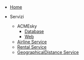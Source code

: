 * [Home](/)

* Servizi
    * ACMEsky
        <!-- * [Service](src/ACMEskyService/) -->
        * [Database](src/ACMEskyDB/)
        * [Web](src/ACMEskyWeb/frontend)
    * [Airline Service](src/airlineService/)
    <!-- * [Bank Service](src/BankService/) -->
    <!-- * [Prontogram](src/Prontogram/) -->
    * [Rental Service](src/rentService/)
    * [GeographicalDistance Service](src/geoDistance/)

<!-- * Servizi -->
<!--     * [geoDistance](src/geoDistance/) -->
<!--     * [airlineService](src/airlineService/) -->
